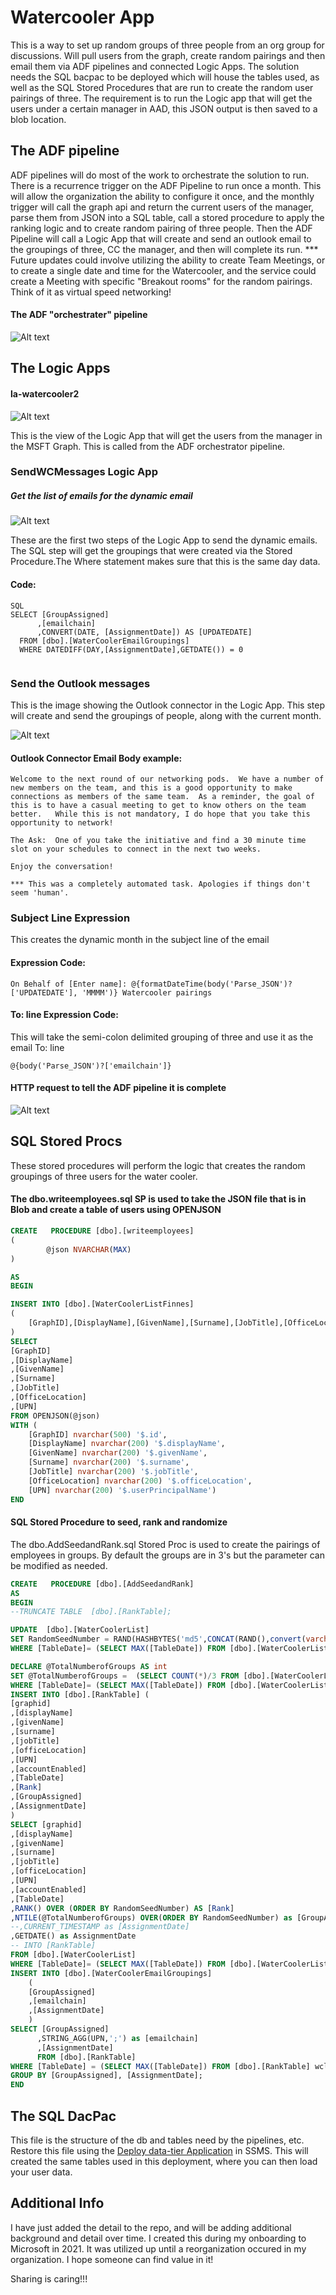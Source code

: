 # Watercooler App
This is a way to set up random groups of three people from an org group for discussions. Will pull users from the graph, create random pairings and then email them via ADF pipelines and connected Logic Apps. The solution needs the SQL bacpac to be deployed which will house the tables used, as well as the SQL Stored Procedures that are run to create the random user pairings of three. The requirement is to run the Logic app that will get the users under a certain manager in AAD, this JSON output is then saved to a blob location.
## The ADF pipeline
ADF pipelines will do most of the work to orchestrate the solution to run. There is a recurrence trigger on the ADF Pipeline to run once a month. This will allow the organization the ability to configure it once, and the monthly trigger will call the graph api and return the current users of the manager, parse them from JSON into a SQL table, call a stored procedure to apply the ranking logic and to create random pairing of three people. Then the ADF Pipeline will call a Logic App that will create and send an outlook email to the groupings of three, CC the manager, and then will complete its run. 
*** Future updates could involve utilizing the ability to create Team Meetings, or to create a single date and time for the Watercooler, and the service could create a Meeting with specific "Breakout rooms" for the random pairings. Think of it as virtual speed networking! 

#### The ADF "orchestrater" pipeline

![Alt text](/images/ADFOrchestrator.png?raw=true "ADF Orchestrator")


## The Logic Apps

#### la-watercooler2
![Alt text](/images/la-watercooler2.png?raw=true "Get graph info Logic App")

This is the view of the Logic App that will get the users from the manager in the MSFT Graph. This is called from the ADF orchestrator pipeline.

### SendWCMessages Logic App

##### Get the list of emails for the dynamic email

![Alt text](/images/SendWCMessagesSQLQuery.png?raw=true "image showing the first two steps of the SendWCMessages Logic App")

These are the first two steps of the Logic App to send the dynamic emails. The SQL step will get the groupings that were created via the Stored Procedure.The Where statement makes sure that this is the same day data.
#### Code:
```
SQL
SELECT [GroupAssigned]
      ,[emailchain]
      ,CONVERT(DATE, [AssignmentDate]) AS [UPDATEDATE]
  FROM [dbo].[WaterCoolerEmailGroupings]
  WHERE DATEDIFF(DAY,[AssignmentDate],GETDATE()) = 0
  
  ```
 ### Send the Outlook messages
 This is the image showing the Outlook connector in the Logic App. This step will create and send the groupings of people, along with the current month.
 
![Alt text](/images/SendWCMessagesOutlookMail.png?raw=true "image showing the send mail section of the SendWCMessages Logic App")

#### Outlook Connector Email Body example:

```
Welcome to the next round of our networking pods.  We have a number of new members on the team, and this is a good opportunity to make connections as members of the same team.  As a reminder, the goal of this is to have a casual meeting to get to know others on the team better.   While this is not mandatory, I do hope that you take this opportunity to network!  

The Ask:  One of you take the initiative and find a 30 minute time slot on your schedules to connect in the next two weeks.

Enjoy the conversation!

*** This was a completely automated task. Apologies if things don't seem 'human'.
```

### Subject Line Expression
This creates the dynamic month in the subject line of the email
#### Expression Code:
```
On Behalf of [Enter name]: @{formatDateTime(body('Parse_JSON')?['UPDATEDATE'], 'MMMM')} Watercooler pairings
```

#### To: line Expression Code:

This will take the semi-colon delimited grouping of three and use it as the email To: line

```
@{body('Parse_JSON')?['emailchain']}
```
#### HTTP request to tell the ADF pipeline it is complete
![Alt text](/images/SendWCMessagesHTTP.png?raw=true "image showing the HTTP response back to the ADF call")



## SQL Stored Procs
These stored procedures will perform the logic that creates the random groupings of three users for the water cooler.

#### The dbo.writeemployees.sql SP is used to take the JSON file that is in Blob and create a table of users using OPENJSON

```SQL
CREATE   PROCEDURE [dbo].[writeemployees]
(
        @json NVARCHAR(MAX)
)

AS
BEGIN

INSERT INTO [dbo].[WaterCoolerListFinnes]
(
    [GraphID],[DisplayName],[GivenName],[Surname],[JobTitle],[OfficeLocation],[UPN]
)
SELECT 
[GraphID]
,[DisplayName]
,[GivenName]
,[Surname]
,[JobTitle]
,[OfficeLocation]
,[UPN]
FROM OPENJSON(@json)
WITH (
    [GraphID] nvarchar(500) '$.id',
    [DisplayName] nvarchar(200) '$.displayName',
    [GivenName] nvarchar(200) '$.givenName',
    [Surname] nvarchar(200) '$.surname',
    [JobTitle] nvarchar(200) '$.jobTitle',
    [OfficeLocation] nvarchar(200) '$.officeLocation',
    [UPN] nvarchar(200) '$.userPrincipalName')
END
```

#### SQL Stored Procedure to seed, rank and randomize
The dbo.AddSeedandRank.sql Stored Proc is used to create the pairings of employees in groups. By default the groups are in 3's but the parameter can be modified as needed.

```SQL
CREATE   PROCEDURE [dbo].[AddSeedandRank]
AS
BEGIN
--TRUNCATE TABLE  [dbo].[RankTable];

UPDATE  [dbo].[WaterCoolerList]
SET RandomSeedNumber = RAND(HASHBYTES('md5',CONCAT(RAND(),convert(varchar,[graphid]))))
WHERE [TableDate]= (SELECT MAX([TableDate]) FROM [dbo].[WaterCoolerList] wcl1 WHERE [graphid] = wcl1.[graphid]);

DECLARE @TotalNumberofGroups AS int
SET @TotalNumberofGroups =  (SELECT COUNT(*)/3 FROM [dbo].[WaterCoolerList] 
WHERE [TableDate]= (SELECT MAX([TableDate]) FROM [dbo].[WaterCoolerList] wcl1 WHERE [graphid] = wcl1.[graphid]))
INSERT INTO [dbo].[RankTable] (
[graphid]
,[displayName]
,[givenName]
,[surname]
,[jobTitle]
,[officeLocation]
,[UPN]
,[accountEnabled]
,[TableDate]    
,[Rank]
,[GroupAssigned]
,[AssignmentDate]
)
SELECT [graphid]
,[displayName]
,[givenName]
,[surname]
,[jobTitle]
,[officeLocation]
,[UPN]
,[accountEnabled]
,[TableDate]
,RANK() OVER (ORDER BY RandomSeedNumber) AS [Rank]
,NTILE(@TotalNumberofGroups) OVER(ORDER BY RandomSeedNumber) as [GroupAssigned]
--,CURRENT_TIMESTAMP as [AssignmentDate]
,GETDATE() as AssignmentDate
-- INTO [RankTable]
FROM [dbo].[WaterCoolerList]
WHERE [TableDate]= (SELECT MAX([TableDate]) FROM [dbo].[WaterCoolerList] wcl1 WHERE [graphid] = wcl1.[graphid]);
INSERT INTO [dbo].[WaterCoolerEmailGroupings] 
    (
    [GroupAssigned]
    ,[emailchain]
    ,[AssignmentDate]
    )
SELECT [GroupAssigned]
      ,STRING_AGG(UPN,';') as [emailchain]
      ,[AssignmentDate]
      FROM [dbo].[RankTable]
WHERE [TableDate] = (SELECT MAX([TableDate]) FROM [dbo].[RankTable] wcl1 WHERE [graphid] = wcl1.[graphid])
GROUP BY [GroupAssigned], [AssignmentDate];
END
```
## The SQL DacPac
This file is the structure of the db and tables need by the pipelines, etc. Restore this file using the [Deploy data-tier Application](https://learn.microsoft.com/en-us/sql/relational-databases/data-tier-applications/data-tier-applications?view=sql-server-ver16) in SSMS. This will created the same tables used in this deployment, where you can then load your user data.


## Additional Info
I have just added the detail to the repo, and will be adding additional background and detail over time. I created this during my onboarding to Microsoft in 2021. It was utilized up until a reorganization occured in my organization. I hope someone can find value in it! 


Sharing is caring!!!
